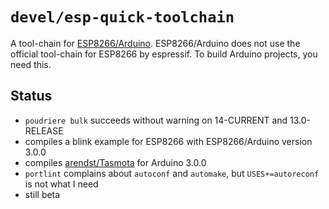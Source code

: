 # `devel/esp-quick-toolchain`

A tool-chain for [ESP8266/Arduino](https://github.com/esp8266/Arduino).
ESP8266/Arduino does not use the official tool-chain for ESP8266 by espressif.
To build Arduino projects, you need this.

## Status

* `poudriere bulk` succeeds without warning on 14-CURRENT and 13.0-RELEASE
* compiles a blink example for ESP8266 with ESP8266/Arduino version 3.0.0
* compiles [arendst/Tasmota](https://github.com/arendst/Tasmota) for Arduino
  3.0.0
* `portlint` complains about `autoconf` and `automake`, but `USES+=autoreconf`
  is not what I need
* still beta
